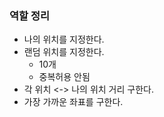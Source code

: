 ### 역할 정리
- 나의 위치를 지정한다.
- 랜덤 위치를 지정한다.
  - 10개
  - 중복허용 안됨
- 각 위치 <-> 나의 위치 거리 구한다.
- 가장 가까운 좌표를 구한다.